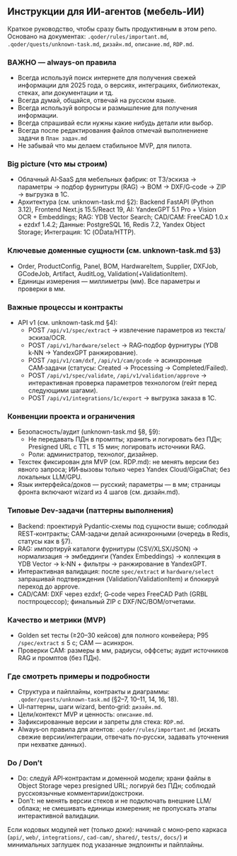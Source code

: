 ## Инструкции для ИИ-агентов (мебель-ИИ)

Краткое руководство, чтобы сразу быть продуктивным в этом репо. Основано на документах: `.qoder/rules/important.md`, `.qoder/quests/unknown-task.md`, `дизайн.md`, `описание.md`, `RDP.md`.

### ВАЖНО — always-on правила
- Всегда используй поиск интернете для получения свежей информации для 2025 года, о версиях, интеграциях, библиотеках, стеках, апи документации и тд.
- Всегда думай, общайся, отвечай на русском языке.
- Всегда используй вопросы и размышление для получения информации.
- Всегда спрашивай если нужны какие нибудь детали или выбор.
- Всегда после редактирования файлов отмечай выполнениене задачи в `План задач.md`
- Не забывай что мы делаем стабильное MVP, для пилота.

### Big picture (что мы строим)
- Облачный AI‑SaaS для мебельных фабрик: от ТЗ/эскиза → параметры → подбор фурнитуры (RAG) → BOM → DXF/G‑code → ZIP → выгрузка в 1С.
- Архитектура (см. unknown-task.md §2): Backend FastAPI (Python 3.12), Frontend Next.js 15.5/React 19, AI: YandexGPT 5.1 Pro + Vision OCR + Embeddings; RAG: YDB Vector Search; CAD/CAM: FreeCAD 1.0.x + ezdxf 1.4.2; Данные: PostgreSQL 16, Redis 7.2, Yandex Object Storage; Интеграция: 1С (OData/HTTP).

### Ключевые доменные сущности (см. unknown-task.md §3)
- Order, ProductConfig, Panel, BOM, HardwareItem, Supplier, DXFJob, GCodeJob, Artifact, AuditLog, Validation(+ValidationItem).
- Единицы измерения — миллиметры (мм). Все параметры и проверки в мм.

### Важные процессы и контракты
- API v1 (см. unknown-task.md §4):
  - POST `/api/v1/spec/extract` → извлечение параметров из текста/эскиза/OCR.
  - POST `/api/v1/hardware/select` → RAG‑подбор фурнитуры (YDB k‑NN → YandexGPT ранжирование).
  - POST `/api/v1/cam/dxf`, `/api/v1/cam/gcode` → асинхронные CAM‑задачи (статусы: Created → Processing → Completed/Failed).
  - POST `/api/v1/spec/validate`, `/api/v1/validation/approve` → интерактивная проверка параметров технологом (гейт перед следующими шагами).
  - POST `/api/v1/integrations/1c/export` → выгрузка заказа в 1С.

### Конвенции проекта и ограничения
- Безопасность/аудит (unknown-task.md §8, §9):
  - Не передавать ПДн в промпты; хранить и логировать без ПДн; Presigned URL с TTL ≤ 15 мин; логировать источники RAG.
  - Роли: администратор, технолог, дизайнер.
- Техстек фиксирован для MVP (см. RDP.md): не менять версии без явного запроса; ИИ‑вызовы только через Yandex Cloud/GigaChat; без локальных LLM/GPU.
- Язык интерфейса/доков — русский; параметры — в мм; страницы фронта включают wizard из 4 шагов (см. дизайн.md).

### Типовые Dev‑задачи (паттерны выполнения)
- Backend: проектируй Pydantic‑схемы под сущности выше; соблюдай REST‑контракты; CAM‑задачи делай асинхронными (очередь в Redis, статусы как в §7).
- RAG: импортируй каталоги фурнитуры (CSV/XLSX/JSON) → нормализация → эмбеддинги (Yandex Embeddings) → коллекция в YDB Vector → k‑NN + фильтры → ранжирование в YandexGPT.
- Интерактивная валидация: после `spec/extract` и `hardware/select` запрашивай подтверждения (Validation/ValidationItem) и блокируй переход до approve.
- CAD/CAM: DXF через ezdxf; G‑code через FreeCAD Path (GRBL постпроцессор); финальный ZIP с DXF/NC/BOM/отчетами.

### Качество и метрики (MVP)
- Golden set тесты (≥20–30 кейсов) для полного конвейера; P95 `/spec/extract` ≤ 5 с; CAM — асинхрон.
- Проверки CAM: размеры в мм, радиусы, оффсеты; аудит источников RAG и промптов (без ПДн).

### Где смотреть примеры и подробности
- Структура и пайплайны, контракты и диаграммы: `.qoder/quests/unknown-task.md` (§2–7, 10–11, 14, 16, 18).
- UI‑паттерны, шаги wizard, bento‑grid: `дизайн.md`.
- Цели/контекст MVP и ценность: `описание.md`.
- Зафиксированные версии и запреты для стека: `RDP.md`.
- Always‑on правила для агентов: `.qoder/rules/important.md` (искать свежие версии/интеграции, отвечать по‑русски, задавать уточнения при нехватке данных).

### Do / Don’t
- Do: следуй API‑контрактам и доменной модели; храни файлы в Object Storage через presigned URL; логируй без ПДн; соблюдай русскоязычные комментарии/докстроки.
- Don’t: не менять версии стеков и не подключать внешние LLM/облака; не смешивать единицы измерения; не пропускать этапы интерактивной валидации.

Если кодовых модулей нет (только доки): начинай с моно‑репо каркаса (`api/`, `web/`, `integrations/`, `cad-cam/`, `shared/`, `tests/`, `docs/`) и минимальных заглушек под указанные эндпоинты и пайплайны.
